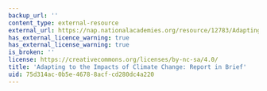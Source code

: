 ```yaml
---
backup_url: ''
content_type: external-resource
external_url: https://nap.nationalacademies.org/resource/12783/Adapting_Report_Brief_final.pdf
has_external_licence_warning: true
has_external_license_warning: true
is_broken: ''
license: https://creativecommons.org/licenses/by-nc-sa/4.0/
title: 'Adapting to the Impacts of Climate Change: Report in Brief'
uid: 75d314ac-0b5e-4678-8acf-cd280dc4a220
---
```


